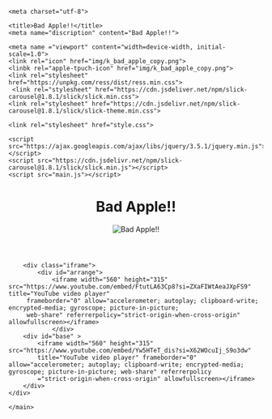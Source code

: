 <!DOCTYPE html>

<html lang="ja">

<head>  
    
    <meta charset="utf-8">
 
    <title>Bad Apple!!</title>
    <meta name="discription" content="Bad Apple!!">
 
    <meta name ="viewport" content="width=device-width, initial-scale=1.0">
    <link rel="icon" href="img/k_bad_apple_copy.png">
    <linbk rel="apple-tpuch-icon" href="img/k_bad_apple_copy.png">
    <link rel="stylesheet" href="https://unpkg.com/ress/dist/ress.min.css">
     <link rel="stylesheet" href="https://cdn.jsdeliver.net/npm/slick-carousel@1.8.1/slick/slick.min.css">
    <link rel="stylesheet" href="https://cdn.jsdelivr.net/npm/slick-carousel@1.8.1/slick/slick-theme.min.css">

    <link rel="stylesheet" href="style.css">

    <script src="https://ajax.googleapis.com/ajax/libs/jquery/3.5.1/jquery.min.js"></script>
    <script src="https://cdn.jsdelivr.net/npm/slick-carousel@1.8.1/slick/slick.min.js"></script>
    <script src="main.js"></script>
</head>

<body>
    <div id="hd">
    <header>
        <h1>Bad Apple!!</h1>
        <div id="headerimg">
        <img src="img/h_k_bad_apple_copy.png" alt="Bad Apple!!" ondblclick="buttonDoubleclick()">
        </div>
    </header>
</div>
    <main>

        <div class="iframe">
            <div id="arrange">
                <iframe width="560" height="315" src="https://www.youtube.com/embed/FtutLA63Cp8?si=ZXaFIWtAeaJXpFS9" title="YouTube video player"
         frameborder="0" allow="accelerometer; autoplay; clipboard-write; encrypted-media; gyroscope; picture-in-picture;
         web-share" referrerpolicy="strict-origin-when-cross-origin" allowfullscreen></iframe>
                </div>
        <div id="base" >
            <iframe width="560" height="315" src="https://www.youtube.com/embed/Yw5HTeT_dis?si=X62WOcuIj_S9o3dw" 
            title="YouTube video player" frameborder="0" allow="accelerometer; autoplay; clipboard-write; encrypted-media; gyroscope; picture-in-picture; web-share" referrerpolicy
            ="strict-origin-when-cross-origin" allowfullscreen></iframe>
        </div>
    </div>

    </main>
</body>
</html>
